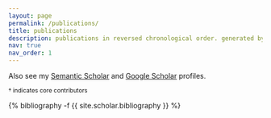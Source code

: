 ```yaml
---
layout: page
permalink: /publications/
title: publications
description: publications in reversed chronological order. generated by jekyll-scholar.
nav: true
nav_order: 1
---
```

<!-- _pages/publications.md -->

Also see my [Semantic Scholar](https://www.semanticscholar.org/author/Akshita-Bhagia/2166136235) and [Google Scholar](https://scholar.google.com/citations?user=fzH3_G4AAAAJ) profiles.

<sup>† indicates core contributors</sup> 

<div class="publications">

{% bibliography -f {{ site.scholar.bibliography }} %}

</div>
